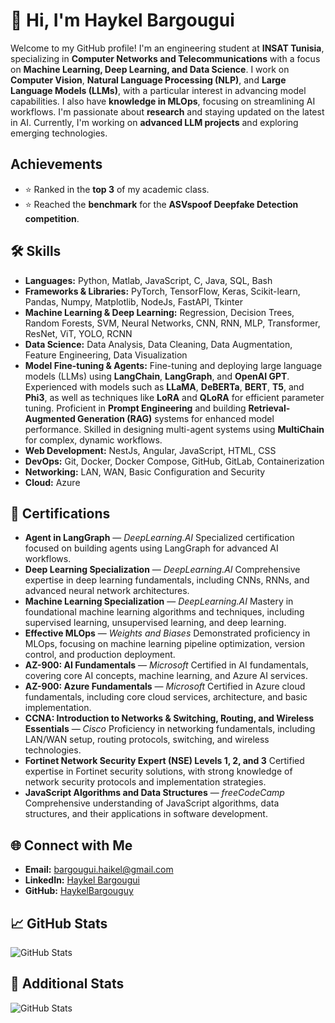 # 👋 Hi, I'm Haykel Bargougui
Welcome to my GitHub profile! I'm an engineering student at **INSAT Tunisia**, specializing in **Computer Networks and Telecommunications** with a focus on **Machine Learning, Deep Learning, and Data Science**. I work on **Computer Vision**, **Natural Language Processing (NLP)**, and **Large Language Models (LLMs)**, with a particular interest in advancing model capabilities. I also have **knowledge in MLOps**, focusing on streamlining AI workflows. I'm passionate about **research** and staying updated on the latest in AI. Currently, I'm working on **advanced LLM projects** and exploring emerging technologies.

## Achievements
- ⭐ Ranked in the **top 3** of my academic class.
- ⭐ Reached the **benchmark** for the **ASVspoof Deepfake Detection competition**.

## 🛠️ Skills
- **Languages:** Python, Matlab, JavaScript, C, Java, SQL, Bash
- **Frameworks & Libraries:** PyTorch, TensorFlow, Keras, Scikit-learn, Pandas, Numpy, Matplotlib, NodeJs, FastAPI, Tkinter
- **Machine Learning & Deep Learning:** Regression, Decision Trees, Random Forests, SVM, Neural Networks, CNN, RNN, MLP, Transformer, ResNet, ViT, YOLO, RCNN
- **Data Science:** Data Analysis, Data Cleaning, Data Augmentation, Feature Engineering, Data Visualization
- **Model Fine-tuning & Agents:** Fine-tuning and deploying large language models (LLMs) using **LangChain**, **LangGraph**, and **OpenAI GPT**. Experienced with models such as **LLaMA**, **DeBERTa**, **BERT**, **T5**, and **Phi3**, as well as techniques like **LoRA** and **QLoRA** for efficient parameter tuning. Proficient in **Prompt Engineering** and building **Retrieval-Augmented Generation (RAG)** systems for enhanced model performance. Skilled in designing multi-agent systems using **MultiChain** for complex, dynamic workflows.
- **Web Development:** NestJs, Angular, JavaScript, HTML, CSS
- **DevOps:** Git, Docker, Docker Compose, GitHub, GitLab, Containerization
- **Networking:** LAN, WAN, Basic Configuration and Security
- **Cloud:** Azure

## 📜 Certifications
- **Agent in LangGraph** — *DeepLearning.AI* Specialized certification focused on building agents using LangGraph for advanced AI workflows.
- **Deep Learning Specialization** — *DeepLearning.AI* Comprehensive expertise in deep learning fundamentals, including CNNs, RNNs, and advanced neural network architectures.
- **Machine Learning Specialization** — *DeepLearning.AI* Mastery in foundational machine learning algorithms and techniques, including supervised learning, unsupervised learning, and deep learning.
- **Effective MLOps** — *Weights and Biases* Demonstrated proficiency in MLOps, focusing on machine learning pipeline optimization, version control, and production deployment.
- **AZ-900: AI Fundamentals** — *Microsoft* Certified in AI fundamentals, covering core AI concepts, machine learning, and Azure AI services.
- **AZ-900: Azure Fundamentals** — *Microsoft* Certified in Azure cloud fundamentals, including core cloud services, architecture, and basic implementation.
- **CCNA: Introduction to Networks & Switching, Routing, and Wireless Essentials** — *Cisco* Proficiency in networking fundamentals, including LAN/WAN setup, routing protocols, switching, and wireless technologies.
- **Fortinet Network Security Expert (NSE) Levels 1, 2, and 3** Certified expertise in Fortinet security solutions, with strong knowledge of network security protocols and implementation strategies.
- **JavaScript Algorithms and Data Structures** — *freeCodeCamp* Comprehensive understanding of JavaScript algorithms, data structures, and their applications in software development.

## 🌐 Connect with Me
- **Email:** [bargougui.haikel@gmail.com](mailto:bargougui.haikel@gmail.com)
- **LinkedIn:** [Haykel Bargougui](https://www.linkedin.com/in/haykel-bargougui-63bbb1245/)
- **GitHub:** [HaykelBargouguy](https://github.com/HaykelBargouguy)

## 📈 GitHub Stats
![GitHub Stats](https://github-readme-stats.vercel.app/api?username=HaykelBargouguy&show_icons=true)

## 🔢 Additional Stats
![GitHub Stats](https://github-readme-stats.vercel.app/api?username=HaykelBargouguy&show_icons=true&hide=contribs,prs)
